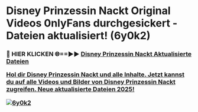 # Disney Prinzessin Nackt Original Videos 0nlyFans durchgesickert - Dateien aktualisiert! (6y0k2)

<h3>🔴 HIER KLICKEN 🌐==►► <a href="https://tinyurl.com/h6vf6nb8" rel="nofollow">Disney Prinzessin Nackt Aktualisierte Dateien

Hol dir Disney Prinzessin Nackt und alle Inhalte. Jetzt kannst du auf alle Videos und Bilder von Disney Prinzessin Nackt zugreifen. Neue aktualisierte Dateien 2025!

[![6y0k2](https://i.imgur.com/sD4kR3V.gif)](https://tinyurl.com/h6vf6nb8)
